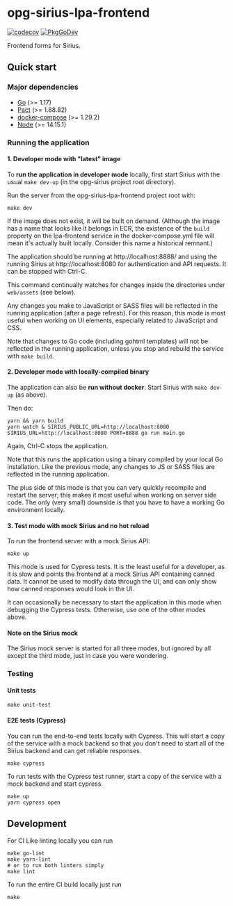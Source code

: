 # opg-sirius-lpa-frontend

[![codecov](https://codecov.io/gh/ministryofjustice/opg-sirius-lpa-frontend/branch/main/graph/badge.svg?token=BFGR5FBQ0T)](https://codecov.io/gh/ministryofjustice/opg-sirius-lpa-frontend)
[![PkgGoDev](https://pkg.go.dev/badge/github.com/ministryofjustice/opg-sirius-lpa-frontend)](https://pkg.go.dev/github.com/ministryofjustice/opg-sirius-lpa-frontend)

Frontend forms for Sirius.

## Quick start

### Major dependencies

- [Go](https://golang.org/) (>= 1.17)
- [Pact](https://github.com/pact-foundation/pact-ruby-standalone) (>= 1.88.82)
- [docker-compose](https://docs.docker.com/compose/install/) (>= 1.29.2)
- [Node](https://nodejs.org/en/) (>= 14.15.1)

### Running the application

#### 1. Developer mode with "latest" image

To **run the application in developer mode** locally, first start Sirius with the
usual `make dev-up` (in the opg-sirius project root directory).

Run the server from the opg-sirius-lpa-frontend project root with:

```
make dev
```

If the image does not exist, it will be built on demand. (Although the image has a name
that looks like it belongs in ECR, the existence of the `build` property on the lpa-frontend
service in the docker-compose.yml file will mean it's actually built locally. Consider this
name a historical remnant.)

The application should be running at http://localhost:8888/ and using the running Sirius
at http://localhost:8080 for authentication and API requests. It can be stopped with Ctrl-C.

This command continually watches for changes inside the directories under `web/assets`
(see below).

Any changes you make to JavaScript or SASS files will be reflected in the
running application (after a page refresh). For this reason, this mode is most useful when
working on UI elements, especially related to JavaScript and CSS.

Note that changes to Go code (including gohtml templates) will not be reflected in the
running application, unless you stop and rebuild the service with `make build`.

#### 2. Developer mode with locally-compiled binary

The application can also be **run without docker**. Start Sirius with `make dev-up` (as above).

Then do:

```
yarn && yarn build
yarn watch & SIRIUS_PUBLIC_URL=http://localhost:8080 SIRIUS_URL=http://localhost:8080 PORT=8888 go run main.go
```

Again, Ctrl-C stops the application.

Note that this runs the application using a binary compiled by your local Go installation.
Like the previous mode, any changes to JS or SASS files are reflected in the running application.

The plus side of this mode is that you can very quickly recompile and restart the server; this
makes it most useful when working on server side code. The only (very small) downside is that
you have to have a working Go environment locally.

#### 3. Test mode with mock Sirius and no hot reload

To run the frontend server with a mock Sirius API:

```
make up
```

This mode is used for Cypress tests. It is the least useful for a developer, as it is
slow and points the frontend at a mock Sirius API containing canned data.
It cannot be used to modify data through the UI, and can only show how canned responses
would look in the UI.

It can occasionally be necessary to start the application in this mode when debugging the Cypress
tests. Otherwise, use one of the other modes above.

#### Note on the Sirius mock

The Sirius mock server is started for all three modes, but ignored by all except the third mode,
just in case you were wondering.

### Testing

#### Unit tests

```
make unit-test
```

#### E2E tests (Cypress)

You can run the end-to-end tests locally with Cypress. This will start a copy
of the service with a mock backend so that you don't need to start all of the
Sirius backend and can get reliable responses.

```
make cypress
```

To run tests with the Cypress test runner, start a copy of the service with a
mock backend and start cypress.
```
make up
yarn cypress open
```

## Development

For CI Like linting locally you can run

```
make go-lint
make yarn-lint
# or to run both linters simply
make lint
```

To run the entire CI build locally just run

```
make
```

